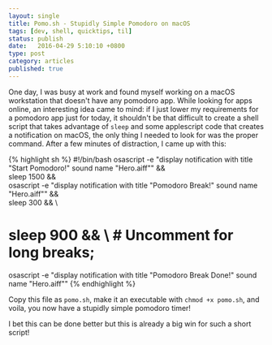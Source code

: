 ```yaml
---
layout: single
title: Pomo.sh - Stupidly Simple Pomodoro on macOS
tags: [dev, shell, quicktips, til]
status: publish
date:   2016-04-29 5:10:10 +0800
type: post
category: articles
published: true
---
```


One day, I was busy at work and found myself working on a macOS
workstation that doesn't have any pomodoro app. While looking for
apps online, an interesting idea came to mind: if I just lower
my requirements for a pomodoro app just for today, it shouldn't
be that difficult to create a shell script that takes advantage of 
`sleep` and some applescript code that creates a notification
on macOS, the only thing I needed to look for was the proper
command. After a few minutes of distraction, I came up with this:

{% highlight sh %}
#!/bin/bash
osascript -e "display notification with title \"Start Pomodoro!\" sound name \"Hero.aiff\"" && \
sleep 1500 && \
  osascript -e "display notification with title \"Pomodoro Break!\" sound name \"Hero.aiff\"" && \
sleep 300 && \
# sleep 900 && \ # Uncomment for long breaks;
  osascript -e "display notification with title \"Pomodoro Break Done!\" sound name \"Hero.aiff\""
{% endhighlight %}

Copy this file as `pomo.sh`, make it an executable with `chmod +x pomo.sh`, and voila,
you now have a stupidly simple pomodoro timer!

I bet this can be done better but this is already a big win for such a short script!
